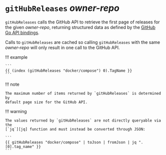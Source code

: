 # `gitHubReleases` *owner-repo*

`gitHubReleases` calls the GitHub API to retrieve the first page of releases for
the given *owner-repo*, returning structured data as defined by the
[GitHub Go API bindings][github-go].

Calls to `gitHubReleases` are cached so calling `gitHubReleases` with the same
*owner-repo* will only result in one call to the GitHub API.

!!! example

    ```
    {{ (index (gitHubReleases "docker/compose") 0).TagName }}
    ```

!!! note

    The maximum number of items returned by `gitHubReleases` is determined by
    default page size for the GitHub API.

!!! warning

    The values returned by `gitHubReleases` are not directly queryable via the
    [`jq`][jq] function and must instead be converted through JSON:

    ```
    {{ gitHubReleases "docker/compose" | toJson | fromJson | jq ".[0].tag_name" }}
    ```


[github-go]: https://pkg.go.dev/github.com/google/go-github/v69/github#RepositoryRelease
[jq]: /reference/templates/functions/jq.md
